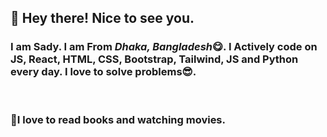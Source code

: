 ## :wave: Hey there! Nice to see you.
### I am **Sady.** I am From __*Dhaka, Bangladesh*__:yum:. I Actively code on **JS, React, HTML, CSS, Bootstrap, Tailwind, JS and Python** every day. I love to solve problems:sunglasses:.
<br>

### :paperclip:I love to read books and watching movies. 

<!--
**abdullahalsady/abdullahalsady** is a ✨ _special_ ✨ repository because its `README.md` (this file) appears on your GitHub profile.

Here are some ideas to get you started:

- 🔭 I’m currently working on ...
- 🌱 I’m currently learning ...
- 👯 I’m looking to collaborate on ...
- 🤔 I’m looking for help with ...
- 💬 Ask me about ...
- 📫 How to reach me: ...
- 😄 Pronouns: ...
- ⚡ Fun fact: ...
-->
